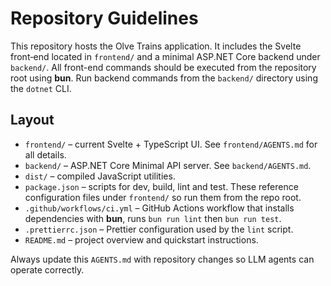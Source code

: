 # Repository Guidelines

This repository hosts the Olve Trains application.  It includes the Svelte
front‑end located in `frontend/` and a minimal ASP.NET Core backend under
`backend/`. All front-end commands should be executed from the repository root
using **bun**. Run backend commands from the `backend/` directory using the
`dotnet` CLI.

## Layout

- `frontend/` – current Svelte + TypeScript UI. See `frontend/AGENTS.md` for all
  details.
- `backend/` – ASP.NET Core Minimal API server. See `backend/AGENTS.md`.
- `dist/` – compiled JavaScript utilities.
- `package.json` – scripts for dev, build, lint and test. These reference
  configuration files under `frontend/` so run them from the repo root.
- `.github/workflows/ci.yml` – GitHub Actions workflow that installs
  dependencies with **bun**, runs `bun run lint` then `bun run test`.
- `.prettierrc.json` – Prettier configuration used by the `lint` script.
- `README.md` – project overview and quickstart instructions.

Always update this `AGENTS.md` with repository changes so LLM agents can operate
correctly.
